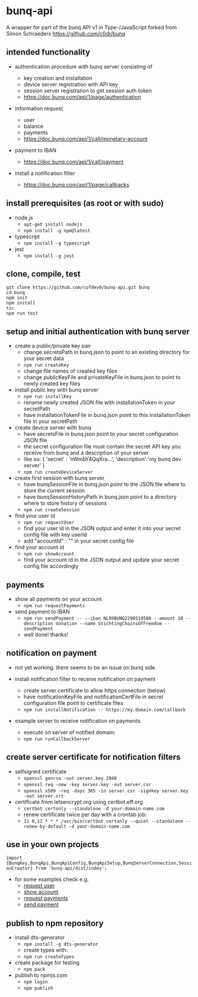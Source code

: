 # bunq-api

A wrapper for part of the bunq API v1 in Type-/JavaScript forked from Simon Schraeders https://github.com/c0dr/bunq


## intended functionality

- authentication procedure with bunq server consisting of
    - key creation and installation
    - device server registration with API key
    - session server registration to get session auth token
    - https://doc.bunq.com/api/1/page/authentication
    
    
- information request
    - user
    - balance
    - payments
    - https://doc.bunq.com/api/1/call/monetary-account
    
    
- payment to IBAN
    - https://doc.bunq.com/api/1/call/payment


- install a notification filter
    - https://doc.bunq.com/api/1/page/callbacks
    

## install prerequisites (as root or with sudo)
 
- node.js 
    - ```apt-get install nodejs```
    - ```npm install -g npm@latest```
- typescript 
    - ```npm install -g typescript```
- jest
    - ```npm install -g jest```


## clone, compile, test
```
git clone https://github.com/cofdev0/bunq-api.git bunq
cd bunq
npm init
npm install
tsc
npm run test
```

## setup and initial authentication with bunq server
- create a public/private key pair
    - change secretsPath in bunq.json to point to an existing directory for your secret data
    - ```npm run createKey```
    - change file names of created key files
    - change publicKeyFile and privateKeyFile in bunq.json to point to newly created key files
- install public key with bunq server
    - ```npm run installKey```
    - rename newly created JSON file with installationToken in your secretPath
    - have installationTokenFile in bunq.json point to this installationToken file in your secretPath
- create device server with bunq
    - have secretsFile in bunq.json point to your secret configuration JSON file
    - the secret configuration file must contain the secret API key you receive from bunq and a description of your server
    - like so: { 'secret' : 'nWmbY4QqXra...', 'description':'my bunq dev server' }
    - ```npm run createDeviceServer```
- create first session with bunq server
    - have bunqSessionFile in bunq.json point to the JSON file where to store the current session
    - have bunqSessionHistoryPath in bunq.json point to a directory where to store history of sessions
    - ```npm run createSession```
- find your user id
    - ```npm run requestUser```
    - find your user id in the JSON output and enter it into your secret config file with key userId
    - add "accountId" : "" in your secret config file
- find your account id
    - ```npm run showAccount```
    - find your account id in the JSON output and update your secret config file accordingly

## payments
- show all payments on your account
    - ```npm run requestPayments```
- send payment to IBAN
    - ```npm run sendPayment -- --iban NL09BUNQ2290519588 --amount 10 --description donation --name StichtingChainsOfFreedom --sendPayment```
    - well done! thanks!

## notification on payment
- not yet working. there seems to be an issue on bunq side.
- install notification filter to receive notification on payment
    - create server certificate to allow https connection (below)
    - have notificationKeyFile and notificationCertFile in secret configuration file point to certificate files
    - ```npm run installNotification -- https://my.domain.com/callback```
    
- example server to receive notification on payments    
    - execute on server of notified domain: 
    - ```npm run runCallbackServer```

## create server certificate for notification filters
- selfsigned certificate
    - ```openssl genrsa -out server.key 2048``` 
    - ```openssl req -new -key server.key -out server.csr``` 
    - ```openssl x509 -req -days 365 -in server.csr -signkey server.key -out server.crt```
- certificate from letsencrypt.org using certbot.eff.org
    - ```certbot certonly --standalone -d your-domain-name.com```
    - renew certificate twice per day with a crontab job: 
    - ```11 0,12 * * * /usr/bin/certbot certonly --quiet --standalone --renew-by-default -d your-domain-name.com```
    
## use in your own projects
```import {BunqKey,BunqApi,BunqApiConfig,BunqApiSetup,BunqServerConnection,SessionCreator} from 'bunq-api/dist/index';```
- for some examples check e.g.
    - [request user](https://github.com/cofdev0/bunq-api/blob/master/src/requestUser.ts)
    - [show account](https://github.com/cofdev0/bunq-api/blob/master/src/showAccount.ts)
    - [request payments](https://github.com/cofdev0/bunq-api/blob/master/src/requestPayments.ts)
    - [send payment](https://github.com/cofdev0/bunq-api/blob/master/src/requestPayments.ts)

## publish to npm repository
- install dts-generator
    - ```npm install -g dts-generator```
    - create types with: 
    - ```npm run createTypes```
- create package for testing
    - ```npm pack```
- publish to npmjs.com
    - ```npm login```
    - ```npm publish```
    
    
    